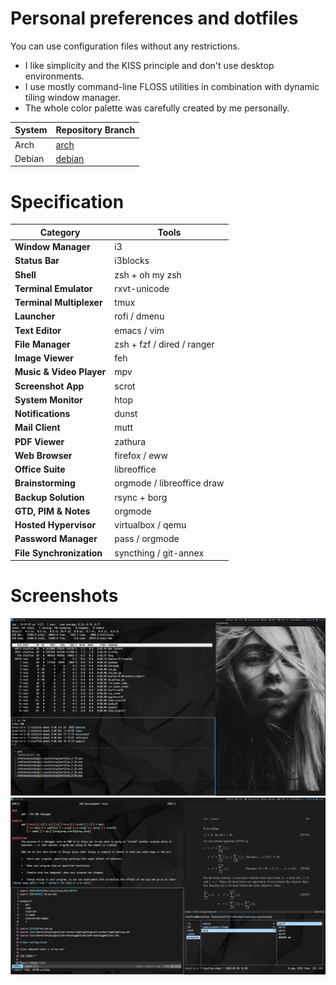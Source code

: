 # Personal preferences and dotfiles

You can use configuration files without any restrictions.

- I like simplicity and the KISS principle and don't use desktop environments.
- I use mostly command-line FLOSS utilities in combination with dynamic tiling window manager.
- The whole color palette was carefully created by me personally.

| System      | Repository Branch                                                      |
|-------------|------------------------------------------------------------------------|
| Arch        | [arch](https://github.com/ctznfive/ctznfive-dotfiles/tree/arch)        |
| Debian      | [debian](https://github.com/ctznfive/ctznfive-dotfiles/tree/debian)    |


# Specification
 Category                  | Tools                                                                                                      |
| ------------------------ | ---------------------------------------------------------------------------------------------------------------------- |
| **Window Manager**       | i3																						|
| **Status Bar**           | i3blocks																						|
| **Shell**                | zsh + oh my zsh                                                                                                        |
| **Terminal Emulator**    | rxvt-unicode                                                              				|
| **Terminal Multiplexer** | tmux                                                              				|
| **Launcher**             | rofi / dmenu                                                                           |
| **Text Editor**          | emacs / vim                                                                                                      |
| **File Manager**		       | zsh + fzf / dired / ranger                                                                                          |
| **Image Viewer**         | feh                                                                 |    
| **Music & Video Player** | mpv                                                                                                   |
| **Screenshot App**       | scrot                                                    |
| **System Monitor**       | htop                                                                                                                   |
| **Notifications**         | dunst                    										                             |
| **Mail Client**          | mutt                    										                             |
| **PDF Viewer**           | zathura                    										                             |
| **Web Browser**          | firefox / eww                 										                             |
| **Office Suite**           | libreoffice                     										                             |
| **Brainstorming**        | orgmode / libreoffice draw                    										                             |
| **Backup Solution**      | rsync + borg                    										                             |
| **GTD, PIM & Notes**   | orgmode                    										                             |
| **Hosted Hypervisor**   | virtualbox / qemu  |
| **Password Manager**   | pass / orgmode  |
| **File Synchronization**   | syncthing / git-annex  |


# Screenshots
![screen1](screen1.png)
![screen2](screen2.png)

